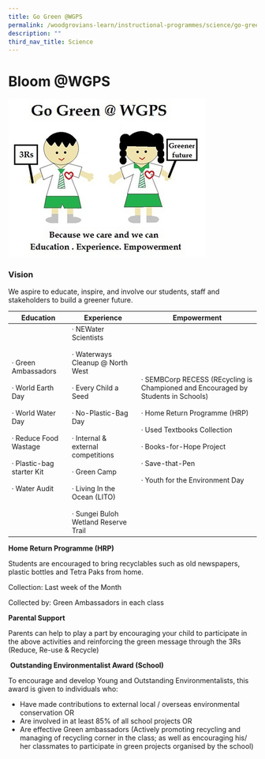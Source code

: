 ```yaml
---
title: Go Green @WGPS
permalink: /woodgrovians-learn/instructional-programmes/science/go-green-at-wgps/
description: ""
third_nav_title: Science
---
```

# **Bloom @WGPS**


![](/images/new%202%20go%20green%20copy%202.jpg)


### Vision

We aspire to educate, inspire, and involve our students, staff and stakeholders to build a greener future.

| Education 	| Experience 	| Empowerment 	|
|---	|---	|---	|
| ·         Green Ambassadors<br><br>·         World Earth Day<br><br>·         World Water Day<br><br>·         Reduce Food Wastage<br><br>·         Plastic-bag starter Kit<br><br>·         Water Audit<br> <br>  	| ·         NEWater Scientists<br><br>·         Waterways Cleanup @ North West<br><br>·         Every Child a Seed<br><br>·         No-Plastic-Bag Day<br><br>·         Internal & external competitions<br><br>·         Green Camp<br><br>·         Living In the Ocean (LITO)<br><br>·         Sungei Buloh Wetland Reserve Trail 	| ·         SEMBCorp RECESS (REcycling is Championed and Encouraged by Students in Schools)<br> <br>·         Home Return Programme (HRP)<br><br>·         Used Textbooks Collection<br><br>·         Books-for-Hope Project <br><br>·         Save-that-Pen<br><br>·         Youth for the Environment Day<br>  	|


**Home Return Programme (HRP)**

Students are encouraged to bring recyclables such as old newspapers, plastic bottles and Tetra Paks from home.

Collection: Last week of the Month

Collected by: Green Ambassadors in each class

**Parental Support**

Parents can help to play a part by encouraging your child to participate in the above activities and reinforcing the green message through the 3Rs (Reduce, Re-use & Recycle)

 **Outstanding Environmentalist Award (School)**

To encourage and develop Young and Outstanding Environmentalists, this award is given to individuals who:

*   Have made contributions to external local / overseas environmental conservation OR
*   Are involved in at least 85% of all school projects OR
*   Are effective Green ambassadors (Actively promoting recycling and managing of recycling corner in the class; as well as encouraging his/ her classmates to participate in green projects organised by the school)